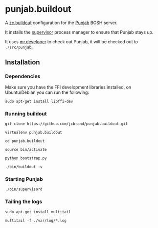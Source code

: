 # punjab.buildout

A [zc.buildout](https://pypi.python.org/pypi/zc.buildout/2.5.1) configuration for the [Punjab](https://github.com/twonds/punjab) BOSH server.

It installs the [supervisor](http://supervisord.org/) process manager to ensure that Punjab stays up.

It uses [mr.developer](https://pypi.python.org/pypi/mr.developer) to check out Punjab, it will be checked out to `./src/punjab`.

## Installation

### Dependencies

Make sure you have the FFI development libraries installed, on Ubuntu/Debian you can run the following:

    sudo apt-get install libffi-dev

### Running buildout

    git clone https://github.com/jcbrand/punjab.buildout.git

    virtualenv punjab.buildout

    cd punjab.buildout

    source bin/activate

    python bootstrap.py

    ./bin/buildout -v

### Starting Punjab

    ./bin/supervisord

### Tailing the logs

    sudo apt-get install multitail
    
    multitail -f ./var/log/*.log
